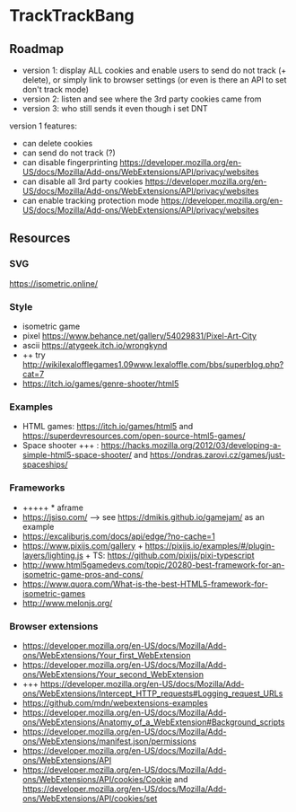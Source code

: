 # TrackTrackBang

## Roadmap

* version 1: display ALL cookies and enable users to send do not track (+ delete), or simply link to browser settings (or even is there an API to set don't track mode)
* version 2: listen and see where the 3rd party cookies came from
* version 3: who still sends it even though i set DNT


version 1 features:  
* can delete cookies
* can send do not track (?) 
* can disable fingerprinting https://developer.mozilla.org/en-US/docs/Mozilla/Add-ons/WebExtensions/API/privacy/websites 
* can disable all 3rd party cookies https://developer.mozilla.org/en-US/docs/Mozilla/Add-ons/WebExtensions/API/privacy/websites 
* can enable tracking protection mode https://developer.mozilla.org/en-US/docs/Mozilla/Add-ons/WebExtensions/API/privacy/websites 


## Resources


### SVG
https://isometric.online/

### Style
* isometric game
* pixel https://www.behance.net/gallery/54029831/Pixel-Art-City
* ascii https://atygeek.itch.io/wrongkynd
* ++ try http://wikilexalofflegames1.09www.lexaloffle.com/bbs/superblog.php?cat=7 
* https://itch.io/games/genre-shooter/html5

### Examples
* HTML games: https://itch.io/games/html5 and https://superdevresources.com/open-source-html5-games/
* Space shooter +++ : https://hacks.mozilla.org/2012/03/developing-a-simple-html5-space-shooter/ and https://ondras.zarovi.cz/games/just-spaceships/ 

### Frameworks
* +++++ * aframe
* https://jsiso.com/ --> see https://dmikis.github.io/gamejam/ as an example
* https://excaliburjs.com/docs/api/edge/?no-cache=1 
* https://www.pixijs.com/gallery + https://pixijs.io/examples/#/plugin-layers/lighting.js + TS: https://github.com/pixijs/pixi-typescript
* http://www.html5gamedevs.com/topic/20280-best-framework-for-an-isometric-game-pros-and-cons/
* https://www.quora.com/What-is-the-best-HTML5-framework-for-isometric-games
* http://www.melonjs.org/

### Browser extensions
* https://developer.mozilla.org/en-US/docs/Mozilla/Add-ons/WebExtensions/Your_first_WebExtension
* https://developer.mozilla.org/en-US/docs/Mozilla/Add-ons/WebExtensions/Your_second_WebExtension
* +++ https://developer.mozilla.org/en-US/docs/Mozilla/Add-ons/WebExtensions/Intercept_HTTP_requests#Logging_request_URLs
* https://github.com/mdn/webextensions-examples
* https://developer.mozilla.org/en-US/docs/Mozilla/Add-ons/WebExtensions/Anatomy_of_a_WebExtension#Background_scripts
* https://developer.mozilla.org/en-US/docs/Mozilla/Add-ons/WebExtensions/manifest.json/permissions
* https://developer.mozilla.org/en-US/docs/Mozilla/Add-ons/WebExtensions/API
* https://developer.mozilla.org/en-US/docs/Mozilla/Add-ons/WebExtensions/API/cookies/Cookie and https://developer.mozilla.org/en-US/docs/Mozilla/Add-ons/WebExtensions/API/cookies/set
